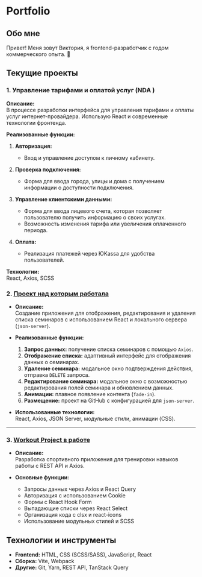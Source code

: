 # Portfolio  

## Обо мне  
Привет! Меня зовут Виктория, я frontend-разработчик с годом коммерческого опыта. 👋

## Текущие проекты  

### 1. Управление тарифами и оплатой услуг (NDA ) 
**Описание:**  
В процессе разработки интерфейса для управления тарифами и оплаты услуг интернет-провайдера. Использую React и современные технологии фронтенда.  

**Реализованные функции:**  
1. **Авторизация:**  
   - Вход и управление доступом к личному кабинету.  

2. **Проверка подключения:**  
   - Форма для ввода города, улицы и дома с получением информации о доступности подключения.  

3. **Управление клиентскими данными:**  
   - Форма для ввода лицевого счета, которая позволяет пользователю получить информацию о своих услугах.  
   - Возможность изменения тарифа или увеличения оплаченного периода.  

4. **Оплата:**  
   - Реализация платежей через ЮKassa для удобства пользователей.  

**Технологии:**  
React, Axios, SCSS  

### 2. [Проект над которым работала](https://github.com/Victoria8124/Seminars.git)  
- **Описание:**  
  Создание приложения для отображения, редактирования и удаления списка семинаров с использованием React и локального сервера (`json-server`).  

- **Реализованные функции:**  
   1. **Запрос данных:** получение списка семинаров с помощью `Axios`.  
   2. **Отображение списка:** адаптивный интерфейс для отображения данных о семинарах.  
   3. **Удаление семинара:** модальное окно подтверждения действия, отправка `DELETE` запроса.  
   4. **Редактирование семинара:** модальное окно с возможностью редактирования полей семинара и обновлением данных.  
   5. **Анимации:** плавное появление контента (`fade-in`).  
   6. **Размещение:** проект на GitHub с конфигурацией для `json-server`.  

- **Использованные технологии:**  
  React, Axios, JSON Server, модульные стили, анимации (CSS).  

---

### 3. [Workout Project в работе](https://github.com/Victoria8124/workout-project.git)  
- **Описание:**  
  Разработка спортивного приложения для тренировки навыков работы с REST API и Axios.  

- **Основные функции:**  
   - Запросы данных через Axios и React Query  
   - Авторизация с использованием Cookie  
   - Формы с React Hook Form  
   - Выпадающие списки через React Select  
   - Организация кода с clsx и react-icons  
   - Использование модульных стилей и SCSS  

## Технологии и инструменты  
- **Frontend:** HTML, CSS (SCSS/SASS), JavaScript, React  
- **Сборка:** Vite, Webpack  
- **Другие:** Git, Yarn, REST API, TanStack Query  


